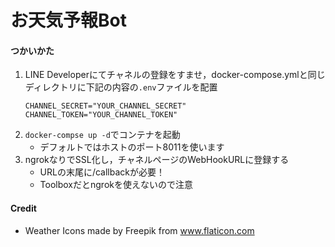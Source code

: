 # お天気予報Bot
#### つかいかた
1. LINE Developerにてチャネルの登録をすませ，docker-compose.ymlと同じディレクトリに下記の内容の`.env`ファイルを配置
    ```.env
    CHANNEL_SECRET="YOUR_CHANNEL_SECRET"
    CHANNEL_TOKEN="YOUR_CHANNEL_TOKEN"
    ```
1. `docker-compse up -d`でコンテナを起動
    - デフォルトではホストのポート8011を使います
1. ngrokなりでSSL化し，チャネルページのWebHookURLに登録する
    - URLの末尾に/callbackが必要！
    - Toolboxだとngrokを使えないので注意

#### Credit
- Weather Icons made by Freepik from www.flaticon.com